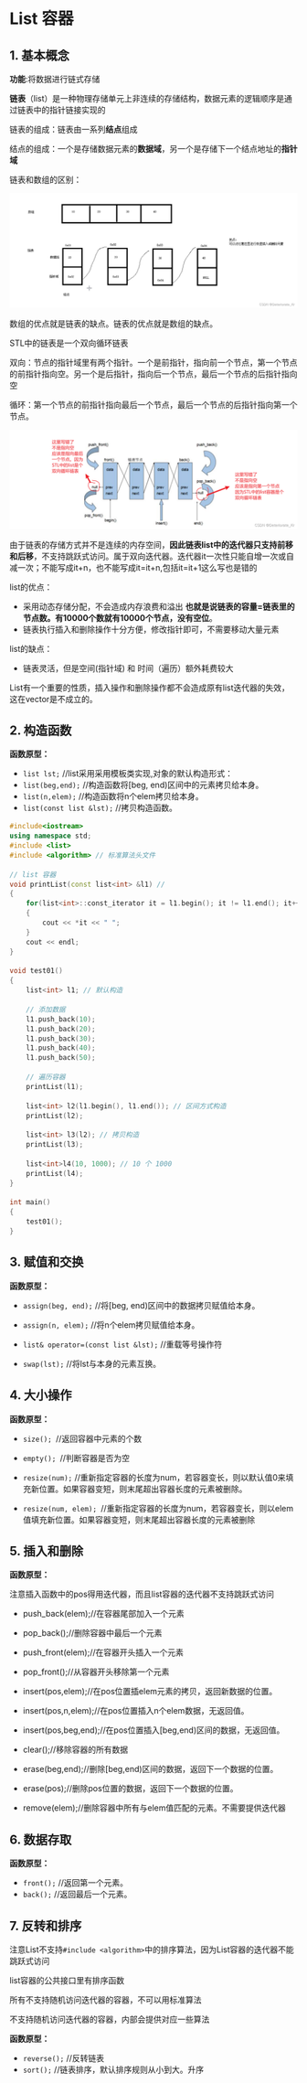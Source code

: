 # List 容器

## 1. 基本概念

**功能**:将数据进行链式存储

**链表**（list）是一种物理存储单元上非连续的存储结构，数据元素的逻辑顺序是通过链表中的指针链接实现的

链表的组成：链表由一系列**结点**组成

结点的组成：一个是存储数据元素的**数据域**，另一个是存储下一个结点地址的**指针域**



链表和数组的区别：

![](../doc/07.png)

数组的优点就是链表的缺点。链表的优点就是数组的缺点。

STL中的链表是一个双向循环链表

双向：节点的指针域里有两个指针。一个是前指针，指向前一个节点，第一个节点的前指针指向空。另一个是后指针，指向后一个节点，最后一个节点的后指针指向空

循环：第一个节点的前指针指向最后一个节点，最后一个节点的后指针指向第一个节点。

![](../doc/08.png)

由于链表的存储方式并不是连续的内存空间，**因此链表list中的迭代器只支持前移和后移**，不支持跳跃式访问。属于双向迭代器。迭代器it一次性只能自增一次或自减一次；不能写成it+n，也不能写成it=it+n,包括it=it+1这么写也是错的

list的优点：

- 采用动态存储分配，不会造成内存浪费和溢出
  **也就是说链表的容量=链表里的节点数。有10000个数就有10000个节点，没有空位**。
- 链表执行插入和删除操作十分方便，修改指针即可，不需要移动大量元素

list的缺点：

- 链表灵活，但是空间(指针域) 和 时间（遍历）额外耗费较大

List有一个重要的性质，插入操作和删除操作都不会造成原有list迭代器的失效，这在vector是不成立的。

## 2. 构造函数

**函数原型：**

- `list lst;` //list采用采用模板类实现,对象的默认构造形式：
- `list(beg,end);` //构造函数将[beg, end)区间中的元素拷贝给本身。
- `list(n,elem);` //构造函数将n个elem拷贝给本身。
- `list(const list &lst);` //拷贝构造函数。

```cpp
#include<iostream>
using namespace std;
#include <list>
#include <algorithm> // 标准算法头文件

// list 容器
void printList(const list<int> &l1) // 
{
	for(list<int>::const_iterator it = l1.begin(); it != l1.end(); it++)
	{
		cout << *it << " ";
	}
	cout << endl;
}

void test01()
{
	list<int> l1; // 默认构造
	
	// 添加数据
	l1.push_back(10);
	l1.push_back(20);
	l1.push_back(30);
	l1.push_back(40);
	l1.push_back(50);

	// 遍历容器
	printList(l1);

	list<int> l2(l1.begin(), l1.end()); // 区间方式构造
	printList(l2);

	list<int> l3(l2); // 拷贝构造
	printList(l3);

	list<int>l4(10, 1000); // 10 个 1000
	printList(l4);
}

int main()
{
    test01();
}
```

## 3. 赋值和交换

**函数原型：**

- `assign(beg, end);` //将[beg, end)区间中的数据拷贝赋值给本身。

- `assign(n, elem);` //将n个elem拷贝赋值给本身。
- `list& operator=(const list &lst);` //重载等号操作符
- `swap(lst);` //将lst与本身的元素互换。

## 4. 大小操作

**函数原型：**

- `size(); `//返回容器中元素的个数

- `empty(); `//判断容器是否为空
- `resize(num);` //重新指定容器的长度为num，若容器变长，则以默认值0来填充新位置。如果容器变短，则末尾超出容器长度的元素被删除。
- `resize(num, elem); `//重新指定容器的长度为num，若容器变长，则以elem值填充新位置。如果容器变短，则末尾超出容器长度的元素被删除

## 5. 插入和删除

**函数原型：**

注意插入函数中的pos得用迭代器，而且list容器的迭代器不支持跳跃式访问

- push_back(elem);//在容器尾部加入一个元素
- pop_back();//删除容器中最后一个元素
- push_front(elem);//在容器开头插入一个元素

- pop_front();//从容器开头移除第一个元素
- insert(pos,elem);//在pos位置插elem元素的拷贝，返回新数据的位置。

- insert(pos,n,elem);//在pos位置插入n个elem数据，无返回值。
- insert(pos,beg,end);//在pos位置插入[beg,end)区间的数据，无返回值。
- clear();//移除容器的所有数据

- erase(beg,end);//删除[beg,end)区间的数据，返回下一个数据的位置。
- erase(pos);//删除pos位置的数据，返回下一个数据的位置。

- remove(elem);//删除容器中所有与elem值匹配的元素。不需要提供迭代器

## 6. 数据存取

**函数原型：**

- `front();` //返回第一个元素。
- `back();` //返回最后一个元素。

## 7. 反转和排序

注意List不支持`#include <algorithm>`中的排序算法，因为List容器的迭代器不能跳跃式访问

list容器的公共接口里有排序函数

所有不支持随机访问迭代器的容器，不可以用标准算法

不支持随机访问迭代器的容器，内部会提供对应一些算法

**函数原型：**

- `reverse();` //反转链表
- `sort();` //链表排序，默认排序规则从小到大。升序
